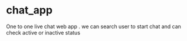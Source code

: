 # chat_app
One to  one live chat web app . we can search user to start chat and can check active or inactive  status   
